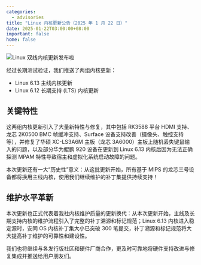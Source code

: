 ```yaml
---
categories:
  - advisories
title: "Linux 内核更新公告（2025 年 1 月 22 日）"
date: 2025-01-22T03:00:00+08:00
important: false
home: false
---
```

![Linux 双线内核更新发布啦](/assets/news/kernel-20250122.png)

经过长期测试验证，我们推送了两组内核更新：

- Linux 6.13 主线内核更新
- Linux 6.12 长期支持 (LTS) 内核更新

## 关键特性

这两组内核更新引入了大量新特性与修复，其中包括 RK3588 平台 HDMI 支持、龙芯 2K0500 BMC 帧缓冲支持、Surface 设备支持改善（摄像头、触控支持等），并修复了华硕 XC-LS3A6M 主板（龙芯 3A6000）主板上随机丢失键鼠输入的问题，以及部分华为鲲鹏 920 设备在更新到 Linux 6.13 内核后因为无法正确探测 MPAM 特性导致宿主和虚拟化系统启动故障的问题。

本次更新还有一大“历史性”意义：从这批更新开始，所有基于 MIPS 的龙芯三号设备都将换用主线内核，使用我们继续维护的补丁集提供持续支持！

## 维护水平革新

本次更新也正式代表着我社内核维护质量的更新换代：从本次更新开始，主线及长期支持内核的维护流程引入了完整的补丁溯源和标记规范；Linux 6.13 内核进入稳定源时，安同 OS 内核补丁集大小已突破 300 笔提交，补丁溯源和标记规范将大大提高补丁维护的可靠性和建设性。

我们也将继续与各发行版社区和硬件厂商合作，更及时可靠地将硬件支持改进与修复集成并推送给用户朋友们。
